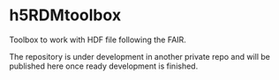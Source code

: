 # h5RDMtoolbox
Toolbox to work with HDF file following the FAIR.

The repository is under development in another private repo and will be published here once ready development is finished.
